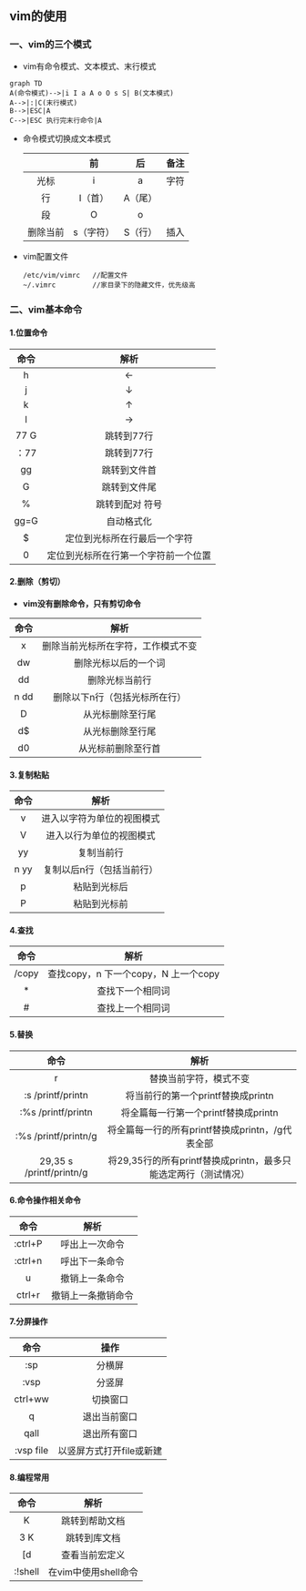 ## vim的使用

### 一、vim的三个模式

- vim有命令模式、文本模式、末行模式

```mermaid
graph TD
A(命令模式)-->|i I a A o O s S| B(文本模式)
A-->|:|C(末行模式)
B-->|ESC|A
C-->|ESC 执行完末行命令|A
```

- 命令模式切换成文本模式

  |          |    前     |   后    | 备注 |
  | :------: | :-------: | :-----: | :--: |
  |   光标   |     i     |    a    | 字符 |
  |    行    |  I（首）  | A（尾） |      |
  |    段    |     O     |    o    |      |
  | 删除当前 | s（字符） | S（行） | 插入 |

  

- vim配置文件

  ```shell
  /etc/vim/vimrc   //配置文件
  ~/.vimrc         //家目录下的隐藏文件，优先级高
  ```



### 二、vim基本命令

#### 1.位置命令

| 命令 |                 解析                 |
| :--: | :----------------------------------: |
|  h   |                  ←                   |
|  j   |                  ↓                   |
|  k   |                  ↑                   |
|  l   |                  →                   |
| 77 G |              跳转到77行              |
| ：77 |              跳转到77行              |
|  gg  |             跳转到文件首             |
|  G   |             跳转到文件尾             |
|  %   |           跳转到配对 符号            |
| gg=G |              自动格式化              |
|  $   |     定位到光标所在行最后一个字符     |
|  0   | 定位到光标所在行第一个字符前一个位置 |

#### 2.删除（剪切）

- **vim没有删除命令，只有剪切命令**

| 命令 |                解析                |
| :--: | :--------------------------------: |
|  x   | 删除当前光标所在字符，工作模式不变 |
|  dw  |        删除光标以后的一个词        |
|  dd  |           删除光标当前行           |
| n dd |   删除以下n行（包括光标所在行）    |
|  D   |          从光标删除至行尾          |
|  d$  |          从光标删除至行尾          |
|  d0  |         从光标前删除至行首         |

#### 3.复制粘贴

| 命令 |            解析            |
| :--: | :------------------------: |
|  v   | 进入以字符为单位的视图模式 |
|  V   |  进入以行为单位的视图模式  |
|  yy  |         复制当前行         |
| n yy | 复制以后n行（包括当前行）  |
|  p   |        粘贴到光标后        |
|  P   |        粘贴到光标前        |

#### 4.查找

| 命令  |                 解析                 |
| :---: | :----------------------------------: |
| /copy | 查找copy，n 下一个copy，N 上一个copy |
|   *   |           查找下一个相同词           |
|   #   |           查找上一个相同词           |

#### 5.替换

|           命令           |                             解析                             |
| :----------------------: | :----------------------------------------------------------: |
|            r             |                    替换当前字符，模式不变                    |
|    :s /printf/printn     |              将当前行的第一个printf替换成printn              |
|    :%s /printf/printn    |             将全篇每一行第一个printf替换成printn             |
|   :%s /printf/printn/g   |       将全篇每一行的所有printf替换成printn，/g代表全部       |
| 29,35 s /printf/printn/g | 将29,35行的所有printf替换成printn，最多只能选定两行（测试情况） |

#### 6.命令操作相关命令

|  命令   |        解析        |
| :-----: | :----------------: |
| :ctrl+P |   呼出上一次命令   |
| :ctrl+n |   呼出下一条命令   |
|    u    |   撤销上一条命令   |
| ctrl+r  | 撤销上一条撤销命令 |

#### 7.分屏操作

|   命令    |           操作           |
| :-------: | :----------------------: |
|    :sp    |          分横屏          |
|   :vsp    |          分竖屏          |
|  ctrl+ww  |         切换窗口         |
|     q     |       退出当前窗口       |
|   qall    |       退出所有窗口       |
| :vsp file | 以竖屏方式打开file或新建 |

#### 8.编程常用

|  命令   |         解析         |
| :-----: | :------------------: |
|    K    |    跳转到帮助文档    |
|   3 K   |     跳转到库文档     |
|   [d    |    查看当前宏定义    |
| :!shell | 在vim中使用shell命令 |

